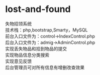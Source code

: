 # lost-and-found  
失物招领系统  
技术栈：php,bootstrap,Smarty，MySQL  
前台入口文件为：control->IndexControl.php  
后台入口文件为：admig->AdminControl.php  
实现丢失物品和拾到物品的提交  
实现物品信息分类搜索  
实现意见反馈  
后台管理员可对所有信息有增删改查效果  
